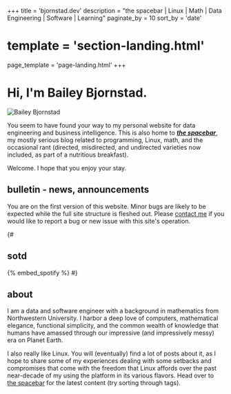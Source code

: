 +++
title = 'bjornstad.dev'
description = "the spacebar | Linux | Math | Data Engineering | Software | Learning"
paginate_by = 10
sort_by = 'date'

# template = 'section-landing.html'
page_template = 'page-landing.html'
+++

# Hi, I'm Bailey Bjornstad.

![Bailey Bjornstad](bjornstad-profile-square.jpg)

You seem to have found your way to my personal website for data engineering and
business intelligence. This is also home to __*[the spacebar](spacebar)*__, my
mostly serious blog related to programming, Linux, math, and the occasional
rant (directed, misdirected, and undirected varieties now included, as part of a
nutritious breakfast).

Welcome. I hope that you enjoy your stay.

## bulletin - news, announcements
You are on the first version of this website. Minor bugs are likely to be
expected while the full site structure is fleshed out. Please [contact me](contact)
if you would like to report a bug or new issue with this site's operation.

{#
## sotd
{% embed_spotify %}
#}

## about

I am a data and software engineer with a background in mathematics from
Northwestern University. I harbor a deep love of computers, mathematical
elegance, functional simplicity, and the common wealth of knowledge that humans
have amassed through our impressive (and impressively messy) era on Planet
Earth.

I also really like Linux. You will (eventually) find a lot of posts about it, as
I hope to share some of my experiences dealing with some setbacks and
compromises that come with the freedom that Linux affords over the past
near-decade of my using the platform in its various flavors. Head over to [the
spacebar](spacebar) for the latest content (try sorting through tags).

